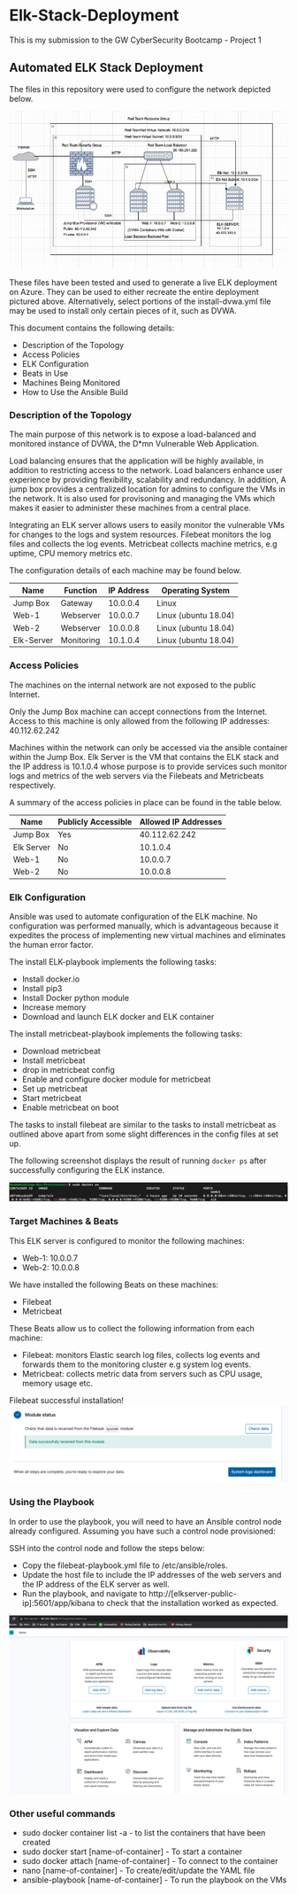 # Elk-Stack-Deployment
This is my submission to the GW CyberSecurity Bootcamp - Project 1
## Automated ELK Stack Deployment

The files in this repository were used to configure the network depicted below.

![Network Diagram](https://github.com/jotieno/Elk-Stack-Deployment/blob/main/Images/Project1-NetworkDiagram.png)

These files have been tested and used to generate a live ELK deployment on Azure. They can be used to either recreate the entire deployment pictured above. Alternatively, select portions of the install-dvwa.yml file may be used to install only certain pieces of it, such as DVWA.


This document contains the following details:
- Description of the Topology
- Access Policies
- ELK Configuration
- Beats in Use
- Machines Being Monitored
- How to Use the Ansible Build


### Description of the Topology

The main purpose of this network is to expose a load-balanced and monitored instance of DVWA, the D*mn Vulnerable Web Application.

Load balancing ensures that the application will be highly available, in addition to restricting access to the network. Load balancers enhance user experience by providing flexibility, scalability and redundancy. In addition, A jump box provides a centralized location for admins to configure the VMs in the network. It is also used for provisoning and managing the VMs which makes it easier to administer these machines from a central place. 

Integrating an ELK server allows users to easily monitor the vulnerable VMs for changes to the logs and system resources.
Filebeat monitors the log files and collects the log events. 
Metricbeat collects machine metrics, e.g uptime, CPU memory metrics etc.

The configuration details of each machine may be found below.

| Name       | Function  | IP Address | Operating System     |
|------------|-----------|------------|----------------------|
| Jump Box   | Gateway   | 10.0.0.4   | Linux                |
| Web-1      | Webserver | 10.0.0.7   | Linux (ubuntu 18.04) |
| Web-2      | Webserver | 10.0.0.8   | Linux (ubuntu 18.04) |
| Elk-Server | Monitoring| 10.1.0.4   | Linux (ubuntu 18.04) |



### Access Policies

The machines on the internal network are not exposed to the public Internet. 

Only the Jump Box machine can accept connections from the Internet. Access to this machine is only allowed from the following IP addresses: 40.112.62.242

Machines within the network can only be accessed via the ansible container within the Jump Box. Elk Server is the VM that contains the ELK stack and the IP address is 10.1.0.4 whose purpose is to provide services such monitor logs and metrics of the web servers via the Filebeats and Metricbeats respectively.

A summary of the access policies in place can be found in the table below.

| Name       | Publicly Accessible | Allowed IP Addresses |
|------------|---------------------|----------------------|
| Jump Box   | Yes                 | 40.112.62.242        |
| Elk Server | No                  | 10.1.0.4             |
| Web-1      | No                  | 10.0.0.7             |
| Web-2      | No                  | 10.0.0.8             |

### Elk Configuration

Ansible was used to automate configuration of the ELK machine. No configuration was performed manually, which is advantageous because it expedites the process of implementing new virtual machines and eliminates the human error factor.

The install ELK-playbook implements the following tasks:
- Install docker.io
- Install pip3
- Install Docker python module
- Increase memory
- Download and launch ELK docker and ELK container

The install metricbeat-playbook implements the following tasks:
- Download metricbeat
- Install metricbeat
- drop in metricbeat config
- Enable and configure docker module for metricbeat
- Set up metricbeat
- Start metricbeat
- Enable metricbeat on boot

The tasks to install filebeat are similar to the tasks to install metricbeat as outlined above apart from some slight differences in the config files at set up.

The following screenshot displays the result of running `docker ps` after successfully configuring the ELK instance.

![ELK Docker](https://github.com/jotieno/Elk-Stack-Deployment/blob/main/Images/ELK-Docker-ps-Output.png)


### Target Machines & Beats
This ELK server is configured to monitor the following machines:
- Web-1: 10.0.0.7
- Web-2: 10.0.0.8

We have installed the following Beats on these machines:
- Filebeat
- Metricbeat

These Beats allow us to collect the following information from each machine:
- Filebeat: monitors Elastic search log files, collects log events and forwards them to the monitoring cluster e.g system log events.
- Metricbeat: collects metric data from servers such as CPU usage, memory usage etc.

Filebeat successful installation!
![FileBeat](https://github.com/jotieno/Elk-Stack-Deployment/blob/main/Images/FileBeat-Screenshot.png)

### Using the Playbook
In order to use the playbook, you will need to have an Ansible control node already configured. Assuming you have such a control node provisioned: 

SSH into the control node and follow the steps below:
- Copy the filebeat-playbook.yml file to /etc/ansible/roles.
- Update the host file to include the IP addresses of the web servers and the IP address of the ELK server as well.
- Run the playbook, and navigate to http://[elkserver-public-ip]:5601/app/kibana to check that the installation worked as expected.

![ELK Evidence](https://github.com/jotieno/Elk-Stack-Deployment/blob/main/Images/ELK-Evidence-Kibana.png)


### Other useful commands
- sudo docker container list -a - to list the containers that have been created
- sudo docker start [name-of-container] - To start a container
- sudo docker attach [name-of-container] - To connect to the container
- nano [name-of-container] - To create/edit/update the YAML file
- ansible-playbook [name-of-container] - To run the playbook on the VMs
 